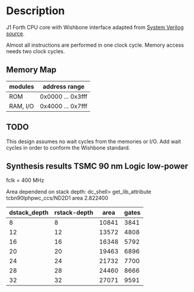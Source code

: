 # Description
J1 Forth CPU core with Wishbone interface adapted from [System Verilog source](https://github.com/pbing/J1).

Almost all instructions are performed in one clock cycle. Memory access needs two clock cycles.

## Memory Map
modules  | address range
---------|------------------
ROM      | 0x0000 ... 0x3fff
RAM, I/O | 0x4000 ... 0x7fff

## TODO
This design assumes no wait cycles from the memories or
I/O. Add wait cycles in order to conform the Wishbone standard.

## Synthesis results TSMC 90 nm Logic low-power

fclk = 400 MHz

Area dependend on stack depth:
dc_shell> get_lib_attribute tcbn90lphpwc_ccs/ND2D1 area
2.822400

 dstack_depth | rstack-depth |  area | gates 
--------------|--------------|-------|-------
            8 |            8 | 10841 |  3841 
           12 |           12 | 13572 |  4808 
           16 |           16 | 16348 |  5792 
           20 |           20 | 19463 |  6896 
           24 |           24 | 21732 |  7700 
           28 |           28 | 24460 |  8666 
           32 |           32 | 27071 |  9591 
